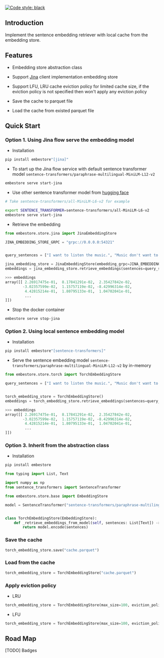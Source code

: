 [![Code style: black](https://img.shields.io/badge/code%20style-black-000000.svg)](https://github.com/psf/black)

## Introduction

Implement the sentence embedding retriever with local cache from the embedding store.

## Features

* Embedding store abstraction class

* Support [Jina](https://github.com/jina-ai/jina) client implementation embedding store

* Support LFU, LRU cache eviction policy for limited cache size, if the eviction policy is not specified then won't
apply any eviction policy

* Save the cache to parquet file

* Load the cache from existed parquet file

## Quick Start

### **Option 1.** Using Jina flow serve the embedding model

* Installation

```bash
pip install embestore"[jina]"
```

* To start up the Jina flow service with default sentence transformer model
`sentence-transformers/paraphrase-multilingual-MiniLM-L12-v2`

```bash
embestore serve start-jina
```

* Use other sentence transformer model from [hugging face](https://huggingface.co/sentence-transformers)

```bash
# Take sentence-transformers/all-MiniLM-L6-v2 for example

export SENTENCE_TRANSFORMER=sentence-transformers/all-MiniLM-L6-v2
embestore serve start-jina
```

* Retrieve the embedding

```python
from embestore.store.jina import JinaEmbeddingStore

JINA_EMBEDDING_STORE_GRPC = "grpc://0.0.0.0:54321"


query_sentences = ["I want to listen the music.", "Music don't want to listen me."]

jina_embedding_store = JinaEmbeddingStore(embedding_grpc=JINA_EMBEDDING_STORE_GRPC)
embeddings = jina_embedding_store.retrieve_embeddings(sentences=query_sentences)

>>> embeddings
array([[ 2.26917475e-01,  8.17841291e-02,  2.35427842e-02,
        -3.02357599e-02,  1.15757119e-02, -8.42996314e-02,
         4.42815214e-01,  1.80795133e-01,  1.04702041e-01,
         ...
]])
```

* Stop the docker container

```bash
embestore serve stop-jina
```

### **Option 2.** Using local sentence embedding model

* Installation

```bash
pip install embestore"[sentence-transformers]"
```

* Serve the sentence embedding model `sentence-transformers/paraphrase-multilingual-MiniLM-L12-v2` by in-memory

```python
from embestore.store.torch import TorchEmbeddingStore

query_sentences = ["I want to listen the music.", "Music don't want to listen me."]


torch_embedding_store = TorchEmbeddingStore()
embeddings = torch_embedding_store.retrieve_embeddings(sentences=query_sentences)

>>> embeddings
array([[ 2.26917475e-01,  8.17841291e-02,  2.35427842e-02,
        -3.02357599e-02,  1.15757119e-02, -8.42996314e-02,
         4.42815214e-01,  1.80795133e-01,  1.04702041e-01,
         ...
]])
```

### **Option 3.** Inherit from the abstraction class

* Installation

```bash
pip install embestore
```

```python
from typing import List, Text

import numpy as np
from sentence_transformers import SentenceTransformer

from embestore.store.base import EmbeddingStore

model = SentenceTransformer("sentence-transformers/paraphrase-multilingual-MiniLM-L12-v2").eval()


class TorchEmbeddingStore(EmbeddingStore):
    def _retrieve_embeddings_from_model(self, sentences: List[Text]) -> np.ndarray:
        return model.encode(sentences)
```

### Save the cache

```python
torch_embedding_store.save("cache.parquet")
```

### Load from the cache

```python
torch_embedding_store = TorchEmbeddingStore("cache.parquet")
```

### Apply eviction policy

* LRU

```python
torch_embedding_store = TorchEmbeddingStore(max_size=100, eviction_policy="lru")
```

* LFU

```python
torch_embedding_store = TorchEmbeddingStore(max_size=100, eviction_policy="lfu")
```

## Road Map

[TODO] Badges
